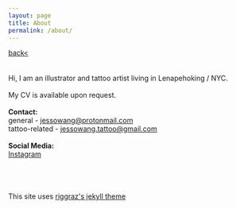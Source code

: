 ```yaml
---
layout: page
title: About
permalink: /about/
---
```

<a href="/">back< </a>
<br>
<br>
<br>
Hi, I am an illustrator and tattoo artist living in Lenapehoking / NYC.  
<br>
My CV is available upon request.  
<br>
**Contact:**   
general - jessowang@protonmail.com  
tattoo-related - jessowang.tattoo@gmail.com  
<br>
**Social Media:**  
[Instagram](https://instagram.com/sleep.on.frogs)  
<br>
<br>
<br>
<br>
This site uses [riggraz's jekyll theme](https://github.com/riggraz/no-style-please)
